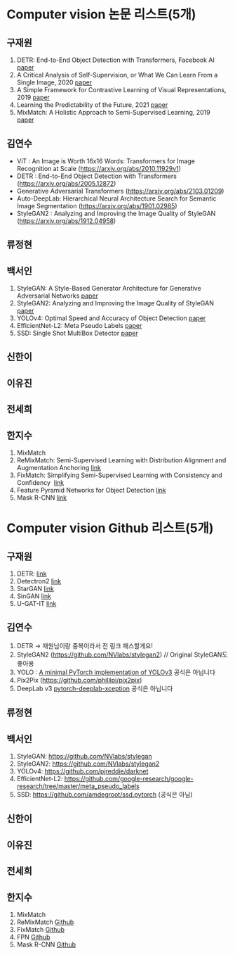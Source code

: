 # Computer vision 논문 리스트(5개)

## 구재원
1. DETR: End-to-End Object Detection with Transformers, Facebook AI [paper](https://arxiv.org/pdf/2005.12872.pdf)
2. A Critical Analysis of Self-Supervision, or What We Can Learn From a Single Image, 2020 [paper](https://arxiv.org/pdf/1904.13132.pdf)
3. A Simple Framework for Contrastive Learning of Visual Representations, 2019 [paper](https://arxiv.org/pdf/2002.05709.pdf)
4. Learning the Predictability of the Future, 2021 [paper](https://arxiv.org/pdf/2101.01600.pdf)
5. MixMatch: A Holistic Approach to Semi-Supervised Learning, 2019 [paper](https://arxiv.org/pdf/1905.02249.pdf)
 

## 김연수

- ViT : An Image is Worth 16x16 Words: Transformers for Image Recognition at Scale (https://arxiv.org/abs/2010.11929v1)
- DETR : End-to-End Object Detection with Transformers (https://arxiv.org/abs/2005.12872)
- Generative Adversarial Transformers (https://arxiv.org/abs/2103.01209)
- Auto-DeepLab: Hierarchical Neural Architecture Search for Semantic Image Segmentation (https://arxiv.org/abs/1901.02985)
- StyleGAN2 : Analyzing and Improving the Image Quality of StyleGAN (https://arxiv.org/abs/1912.04958)

## 류정현



## 백서인
1. StyleGAN: A Style-Based Generator Architecture for Generative Adversarial Networks [paper](https://arxiv.org/pdf/1812.04948v3.pdf)
2. StyleGAN2: Analyzing and Improving the Image Quality of StyleGAN [paper](https://arxiv.org/pdf/1912.04958v2.pdf)
3. YOLOv4: Optimal Speed and Accuracy of Object Detection [paper](https://arxiv.org/abs/2004.10934)
4. EfficientNet-L2: Meta Pseudo Labels [paper](https://arxiv.org/pdf/2003.10580v4.pdf)
5. SSD: Single Shot MultiBox Detector [paper](https://arxiv.org/pdf/1512.02325.pdf)


## 신한이


## 이유진



## 전세희



## 한지수
1. MixMatch
2. ReMixMatch: Semi-Supervised Learning with Distribution Alignment and Augmentation Anchoring [link](https://arxiv.org/pdf/1911.09785.pdf)
3. FixMatch: Simplifying Semi-Supervised Learning with Consistency and Confidency  [link](https://arxiv.org/pdf/2001.07685.pdf)
4. Feature Pyramid Networks for Object Detection [link](https://arxiv.org/abs/1612.03144)
5. Mask R-CNN [link](https://arxiv.org/pdf/1703.06870.pdf)

# Computer vision Github 리스트(5개)



## 구재원
1. DETR: [link](https://github.com/facebookresearch/detr)
2. Detectron2 [link](https://github.com/facebookresearch/detectron2)
3. StarGAN [link](https://github.com/yunjey/stargan)
4. SinGAN [link](https://github.com/tamarott/SinGAN)
5. U-GAT-IT [link](https://github.com/znxlwm/UGATIT-pytorch)


## 김연수
1. DETR -> 재원님이랑 중복이라서 전 링크 패스할게요!
2. StyleGAN2 (https://github.com/NVlabs/stylegan2) // Original StyleGAN도 좋아용
3. YOLO : [A minimal PyTorch implementation of YOLOv3](https://github.com/eriklindernoren/PyTorch-YOLOv3) 공식은 아닙니다
4. Pix2Pix (https://github.com/phillipi/pix2pix)
5. DeepLab v3 [pytorch-deeplab-xception](https://github.com/jfzhang95/pytorch-deeplab-xception) 공식은 아닙니다


## 류정현



## 백서인
1. StyleGAN: https://github.com/NVlabs/stylegan
2. StyleGAN2: https://github.com/NVlabs/stylegan2
3. YOLOv4: https://github.com/pjreddie/darknet
4. EfficientNet-L2: https://github.com/google-research/google-research/tree/master/meta_pseudo_labels
5. SSD: https://github.com/amdegroot/ssd.pytorch (공식은 아님)


## 신한이


## 이유진



## 전세희



## 한지수

1. MixMatch
2. ReMixMatch [Github](https://github.com/google-research/remixmatch)
3. FixMatch [Github](https://github.com/google-research/fixmatch)
4. FPN [Github](https://github.com/facebookresearch/detectron)
5. Mask R-CNN [Github](https://github.com/facebookresearch/Detectron)

